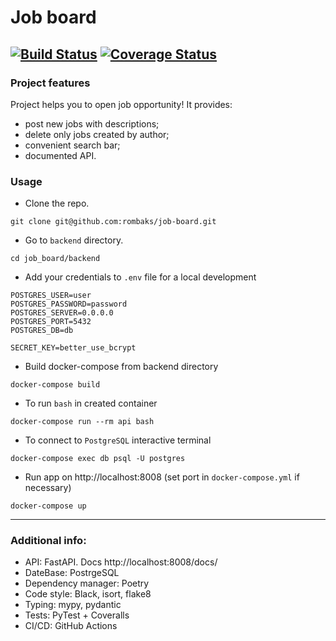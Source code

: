 # Job board

[![Build Status](https://img.shields.io/endpoint.svg?url=https%3A%2F%2Factions-badge.atrox.dev%2Frombaks%2Fjob_board%2Fbadge%3Fref%3Ddevelop&style=flat)](https://actions-badge.atrox.dev/rombaks/job_board/goto?ref=develop)
[![Coverage Status](https://coveralls.io/repos/github/rombaks/job_board/badge.svg?branch=develop&kill_cache=1)](https://coveralls.io/github/rombaks/job_board?branch=develop)  
-----

### Project features

Project helps you to open job opportunity! It provides:

- post new jobs with descriptions;
- delete only jobs created by author;
- convenient search bar;
- documented API.

### Usage

-   Clone the repo.

```
git clone git@github.com:rombaks/job-board.git
```

-   Go to `backend` directory.

```
cd job_board/backend
```

-   Add your credentials to `.env` file for a local development

```
POSTGRES_USER=user
POSTGRES_PASSWORD=password
POSTGRES_SERVER=0.0.0.0
POSTGRES_PORT=5432
POSTGRES_DB=db

SECRET_KEY=better_use_bcrypt
```

-   Build docker-compose from backend directory

```
docker-compose build 
```

-   To run `bash` in created container

```
docker-compose run --rm api bash
```

-   To connect to `PostgreSQL` interactive terminal

```
docker-compose exec db psql -U postgres
```

-   Run app on http://localhost:8008 (set port in `docker-compose.yml` if necessary)

```
docker-compose up
```

---

### Additional info:

- API: FastAPI. Docs http://localhost:8008/docs/
- DateBase: PostrgeSQL 
- Dependency manager: Poetry
- Code style: Black, isort, flake8
- Typing: mypy, pydantic
- Tests: PyTest + Coveralls
- CI/CD: GitHub Actions
